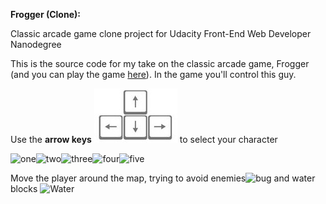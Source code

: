 **Frogger (Clone):**

Classic arcade game clone project for Udacity Front-End Web Developer Nanodegree

This is the source code for my take on the classic arcade game, Frogger (and you can play the game [here](http://bahalps.github.io/frontend-nanodegree-arcade-game/)).  In the game you'll control this guy.  

Use the  **arrow keys** ![arrows](images/arrows.jpg)  to select your character 

![one](images/char-boy.png)![two](images/char-cat-girl.png)![three](images/char-horn-girl.png)![four](images/char-pink-girl.png)![five](images/char-princess-girl.png)

Move the player around the map, trying to avoid enemies![bug](images/enemy-bug.png) and water blocks ![Water](images/water-block.png)

